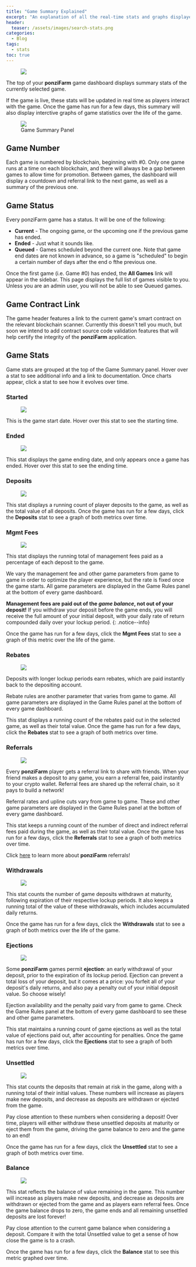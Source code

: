 ```yaml
---
title: "Game Summary Explained"
excerpt: "An explanation of all the real-time stats and graphs displayed in the ponziFarm game summary panel."
header:
  teaser: /assets/images/search-stats.png
categories:
  - Blog
tags:
  - stats
toc: true
---
```


<figure class="align-left" style="margin-top: 10px; margin-bottom: 10px; width: 150px;">
    <img src="{{ site.url }}{{ site.baseurl }}/assets/images/search-stats.png">
</figure>

The top of your **ponziFarm** game dashboard displays summary stats of the currently selected game. 

If the game is live, these stats will be updated in real time as players interact with the game. Once the game has run for a few days, this summary will also display interctive graphs of game statistics over the life of the game.

<figure>
    <a href="{{ site.url }}{{ site.baseurl }}/assets/images/game-summary-panel.png"><img src="{{ site.url }}{{ site.baseurl }}/assets/images/game-summary-panel.png" class="shadow"></a>
    <figcaption>Game Summary Panel</figcaption>
</figure>

## Game Number

Each game is numbered by blockchain, beginning with #0. Only one game runs at a time on each blockchain, and there will always be a gap between games to allow time for promotion. Between games, the dashboard will display a countdown and referral link to the next game, as well as a summary of the previous one.

## Game Status

Every ponziFarm game has a status. It will be one of the following:

* **Current** - The ongoing game, or the upcoming one if the previous game has ended.
* **Ended** - Just what it sounds like.
* **Queued** - Games scheduled beyond the current one. Note that game end dates are not known in advance, so a game is "scheduled" to begin a certain number of days after the end o fthe previous one.

Once the first game (i.e. Game #0) has ended, the **All Games** link will appear in the sidebar. This page displays the full list of games visible to you. Unless you are an admin user, you will not be able to see Queued games.

## Game Contract Link

The game header features a link to the current game's smart contract on the relevant blockchain scanner. Currently this doesn't tell you much, but soon we intend to add contract source code validation features that will help certify the integrity of the **ponziFarm** application.

## Game Stats

Game stats are grouped at the top of the Game Summary panel. Hover over a stat to see additional info and a link to documentation. Once charts appear, click a stat to see how it evolves over time.

### Started

<figure class="align-left" style="margin-top: 0; margin-bottom: 0;">
    <img src="{{ site.url }}{{ site.baseurl }}/assets/images/game-stat-started.png" class="shadow">
</figure>

This is the game start date. Hover over this stat to see the starting time.

### Ended

<figure class="align-left" style="margin-top: 0; margin-bottom: 0;">
    <img src="{{ site.url }}{{ site.baseurl }}/assets/images/game-stat-ended.png" class="shadow">
</figure>

This stat displays the game ending date, and only appears once a game has ended. Hover over this stat to see the ending time.

### Deposits

<figure class="align-left" style="margin-top: 0; margin-bottom: 0;">
    <img src="{{ site.url }}{{ site.baseurl }}/assets/images/game-stat-deposits.png" class="shadow">
</figure>

This stat displays a running count of player deposits to the game, as well as the total value of all deposits. Once the game has run for a few days, click the **Deposits** stat to see a graph of both metrics over time.

### Mgmt Fees

<figure class="align-left" style="margin-top: 0; margin-bottom: 0;">
    <img src="{{ site.url }}{{ site.baseurl }}/assets/images/game-stat-fees.png" class="shadow">
</figure>

This stat displays the running total of management fees paid as a percentage of each deposit to the game. 

We vary the management fee and other game parameters from game to game in order to optimize the player experience, but the rate is fixed once the game starts. All game parameters are displayed in the Game Rules panel at the bottom of every game dashboard.

**Management fees are paid out of the _game balance_, not out of your deposit!** If you withdraw your deposit before the game ends, you will receive the full amount of your initial deposit, with your daily rate of return compounded daily over your lockup period. 
{: .notice--info}

Once the game has run for a few days, click the **Mgmt Fees** stat to see a graph of this metric over the life of the game.

### Rebates

<figure class="align-left" style="margin-top: 0; margin-bottom: 0;">
    <img src="{{ site.url }}{{ site.baseurl }}/assets/images/game-stat-rebates.png" class="shadow">
</figure>

Deposits with longer lockup periods earn rebates, which are paid instantly back to the depositing account. 

Rebate rules are another parameter that varies from game to game. All game parameters are displayed in the Game Rules panel at the bottom of every game dashboard.

This stat displays a running count of the rebates paid out in the selected game, as well as their total value. Once the game has run for a few days, click the **Rebates** stat to see a graph of both metrics over time.

### Referrals

<figure class="align-left" style="margin-top: 0; margin-bottom: 0;">
    <img src="{{ site.url }}{{ site.baseurl }}/assets/images/game-stat-referrals.png" class="shadow">
</figure>

Every **ponziFarm** player gets a referral link to share with friends. When your friend makes a deposit to any game, you earn a referral fee, paid instantly to your crypto wallet. Referral fees are shared up the referral chain, so it pays to build a network!

Referral rates and upline cuts vary from game to game. These and other game parameters are displayed in the Game Rules panel at the bottom of every game dashboard.

This stat keeps a running count of the number of direct and indirect referral fees paid during the game, as well as their total value. Once the game has run for a few days, click the **Referrals** stat to see a graph of both metrics over time.

Click [here](/blog/referrals) to learn more about **ponziFarm** referrals!

### Withdrawals

<figure class="align-left" style="margin-top: 0; margin-bottom: 0;">
    <img src="{{ site.url }}{{ site.baseurl }}/assets/images/game-stat-withdrawals.png" class="shadow">
</figure>

This stat counts the number of game deposits withdrawn at maturity, following expiration of their respective lockup periods. It also keeps a running total of the value of these withdrawals, which includes accumulated daily returns.

Once the game has run for a few days, click the **Withdrawals** stat to see a graph of both metrics over the life of the game.

### Ejections

<figure class="align-left" style="margin-top: 0; margin-bottom: 0;">
    <img src="{{ site.url }}{{ site.baseurl }}/assets/images/game-stat-ejections.png" class="shadow">
</figure>

Some **ponziFarm** games permit **ejection**: an early withdrawal of your deposit, prior to the expiration of its lockup period. Ejection can prevent a total loss of your deposit, but it comes at a price: you forfeit all of your deposit's daily returns, and also pay a penalty out of your initial deposit value. So choose wisely!

Ejection availability and the penalty paid vary from game to game. Check the Game Rules panel at the bottom of every game dashboard to see these and other game parameters.

This stat maintains a running count of game ejections as well as the total value of ejections paid out, after accounting for penalties. Once the game has run for a few days, click the **Ejections** stat to see a graph of both metrics over time.

### Unsettled

<figure class="align-left" style="margin-top: 0; margin-bottom: 0;">
    <img src="{{ site.url }}{{ site.baseurl }}/assets/images/game-stat-unsettled.png" class="shadow">
</figure>

This stat counts the deposits that remain at risk in the game, along with a running total of their initial values. These numbers will increase as players make new deposits, and decrease as deposits are withdrawn or ejected from the game.

Pay close attention to these numbers when considering a deposit! Over time, players will either withdraw these unsettled deposits at maturity or eject them from the game, driving the game balance to zero and the game to an end!

Once the game has run for a few days, click the **Unsettled** stat to see a graph of both metrics over time.

### Balance

<figure class="align-left" style="margin-top: 0; margin-bottom: 0;">
    <img src="{{ site.url }}{{ site.baseurl }}/assets/images/game-stat-balance.png" class="shadow">
</figure>

This stat reflects the balance of value remaining in the game. This number will increase as players make new deposits, and decrease as deposits are withdrawn or ejected from the game and as players earn referral fees. Once the game balance drops to zero, the game ends and all remaining unsettled deposits are lost forever!

Pay close attention to the current game balance when considering a deposit. Compare it with the total Unsettled value to get a sense of how close the game is to a crash.

Once the game has run for a few days, click the **Balance** stat to see this metric graphed over time.